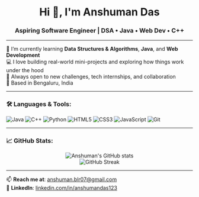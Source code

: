 <h1 align="center">Hi 👋, I'm Anshuman Das</h1>
<h3 align="center">Aspiring Software Engineer | DSA • Java • Web Dev • C++</h3>

---

🌱 I’m currently learning **Data Structures & Algorithms**, **Java**, and **Web Development**  
💻 I love building real-world mini-projects and exploring how things work under the hood  
🎯 Always open to new challenges, tech internships, and collaboration  
📍 Based in Bengaluru, India

---

### 🛠️ Languages & Tools:
![Java](https://img.shields.io/badge/Java-ED8B00?style=for-the-badge&logo=java&logoColor=white)
![C++](https://img.shields.io/badge/C++-00599C?style=for-the-badge&logo=cplusplus&logoColor=white)
![Python](https://img.shields.io/badge/Python-3776AB?style=for-the-badge&logo=python&logoColor=white)
![HTML5](https://img.shields.io/badge/HTML5-E34F26?style=for-the-badge&logo=html5&logoColor=white)
![CSS3](https://img.shields.io/badge/CSS3-1572B6?style=for-the-badge&logo=css3&logoColor=white)
![JavaScript](https://img.shields.io/badge/JavaScript-F7DF1E?style=for-the-badge&logo=javascript&logoColor=black)
![Git](https://img.shields.io/badge/Git-F05032?style=for-the-badge&logo=git&logoColor=white)

---

### 📈 GitHub Stats:
<p align="center">
  <img src="https://github-readme-stats.vercel.app/api?username=yourusername&show_icons=true&theme=tokyonight" alt="Anshuman's GitHub stats" />
  <br>
  <img src="https://github-readme-streak-stats.herokuapp.com/?user=yourusername&theme=tokyonight" alt="GitHub Streak" />
</p>

---

📫 **Reach me at**: [anshuman.blr07@gmail.com](mailto:anshuman.blr07@gmail.com)  
🔗 **LinkedIn**: [linkedin.com/in/anshumandas123](https://www.linkedin.com/in/anshumandas123)

